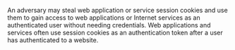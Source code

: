 An adversary may steal web application or service session cookies and use them to gain access to web applications or Internet services as an authenticated user without needing credentials. Web applications and services often use session cookies as an authentication token after a user has authenticated to a website.

